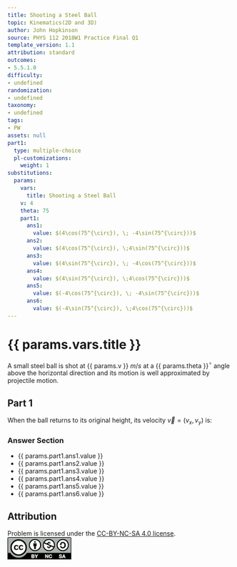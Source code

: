 ```yaml
---
title: Shooting a Steel Ball
topic: Kinematics(2D and 3D)
author: John Hopkinson
source: PHYS 112 2018W1 Practice Final Q1
template_version: 1.1
attribution: standard
outcomes:
- 5.5.1.0
difficulty:
- undefined
randomization:
- undefined
taxonomy:
- undefined
tags:
- PW
assets: null
part1:
  type: multiple-choice
  pl-customizations:
    weight: 1
substitutions:
  params:
    vars:
      title: Shooting a Steel Ball
    v: 4
    theta: 75
    part1:
      ans1:
        value: $(4\cos(75^{\circ}), \; -4\sin(75^{\circ}))$
      ans2:
        value: $(4\cos(75^{\circ}), \;4\sin(75^{\circ}))$
      ans3:
        value: $(4\sin(75^{\circ}), \; -4\cos(75^{\circ}))$
      ans4:
        value: $(4\sin(75^{\circ}), \;4\cos(75^{\circ}))$
      ans5:
        value: $(-4\cos(75^{\circ}), \; -4\sin(75^{\circ}))$
      ans6:
        value: $(-4\sin(75^{\circ}), \;4\cos(75^{\circ}))$
---
```

# {{ params.vars.title }}
A small steel ball is shot at {{ params.v }} $m/s$ at a {{ params.theta }}$^{\circ}$ angle above the horizontal direction and its motion is well approximated by projectile motion.

## Part 1

When the ball returns to its original height, its velocity $\overrightarrow{v} = (v_x, v_y)$ is:

### Answer Section

- {{ params.part1.ans1.value }}
- {{ params.part1.ans2.value }}
- {{ params.part1.ans3.value }}
- {{ params.part1.ans4.value }}
- {{ params.part1.ans5.value }}
- {{ params.part1.ans6.value }}

## Attribution

Problem is licensed under the [CC-BY-NC-SA 4.0 license](https://creativecommons.org/licenses/by-nc-sa/4.0/).<br> ![The Creative Commons 4.0 license requiring attribution-BY, non-commercial-NC, and share-alike-SA license.](https://raw.githubusercontent.com/firasm/bits/master/by-nc-sa.png)